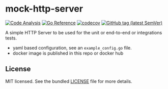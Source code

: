 # mock-http-server

[![Code Analysis](https://github.com/sv-tools/mock-http-server/actions/workflows/checks.yaml/badge.svg)](https://github.com/sv-tools/mock-http-server/actions/workflows/checks.yaml)
[![Go Reference](https://pkg.go.dev/badge/github.com/sv-tools/mock-http-server.svg)](https://pkg.go.dev/github.com/sv-tools/mock-http-server)
[![codecov](https://codecov.io/gh/sv-tools/mock-http-server/branch/main/graph/badge.svg?token=0XVOTDR1CW)](https://codecov.io/gh/sv-tools/mock-http-server)
[![GitHub tag (latest SemVer)](https://img.shields.io/github/v/tag/sv-tools/mock-http-server?style=flat)](https://github.com/sv-tools/mock-http-server/releases)

A simple HTTP Server to be used for the unit or end-to-end or integrations tests.
* yaml based configuration, see an `example_config.go` file.
* docker image is published in this repo or docker hub

## License

MIT licensed. See the bundled [LICENSE](LICENSE) file for more details.
